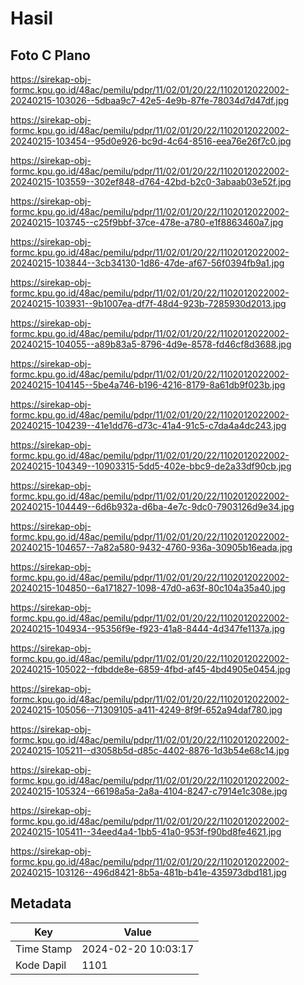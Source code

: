 # Hasil

## Foto C Plano

https://sirekap-obj-formc.kpu.go.id/48ac/pemilu/pdpr/11/02/01/20/22/1102012022002-20240215-103026--5dbaa9c7-42e5-4e9b-87fe-78034d7d47df.jpg

https://sirekap-obj-formc.kpu.go.id/48ac/pemilu/pdpr/11/02/01/20/22/1102012022002-20240215-103454--95d0e926-bc9d-4c64-8516-eea76e26f7c0.jpg

https://sirekap-obj-formc.kpu.go.id/48ac/pemilu/pdpr/11/02/01/20/22/1102012022002-20240215-103559--302ef848-d764-42bd-b2c0-3abaab03e52f.jpg

https://sirekap-obj-formc.kpu.go.id/48ac/pemilu/pdpr/11/02/01/20/22/1102012022002-20240215-103745--c25f9bbf-37ce-478e-a780-e1f8863460a7.jpg

https://sirekap-obj-formc.kpu.go.id/48ac/pemilu/pdpr/11/02/01/20/22/1102012022002-20240215-103844--3cb34130-1d86-47de-af67-56f0394fb9a1.jpg

https://sirekap-obj-formc.kpu.go.id/48ac/pemilu/pdpr/11/02/01/20/22/1102012022002-20240215-103931--9b1007ea-df7f-48d4-923b-7285930d2013.jpg

https://sirekap-obj-formc.kpu.go.id/48ac/pemilu/pdpr/11/02/01/20/22/1102012022002-20240215-104055--a89b83a5-8796-4d9e-8578-fd46cf8d3688.jpg

https://sirekap-obj-formc.kpu.go.id/48ac/pemilu/pdpr/11/02/01/20/22/1102012022002-20240215-104145--5be4a746-b196-4216-8179-8a61db9f023b.jpg

https://sirekap-obj-formc.kpu.go.id/48ac/pemilu/pdpr/11/02/01/20/22/1102012022002-20240215-104239--41e1dd76-d73c-41a4-91c5-c7da4a4dc243.jpg

https://sirekap-obj-formc.kpu.go.id/48ac/pemilu/pdpr/11/02/01/20/22/1102012022002-20240215-104349--10903315-5dd5-402e-bbc9-de2a33df90cb.jpg

https://sirekap-obj-formc.kpu.go.id/48ac/pemilu/pdpr/11/02/01/20/22/1102012022002-20240215-104449--6d6b932a-d6ba-4e7c-9dc0-7903126d9e34.jpg

https://sirekap-obj-formc.kpu.go.id/48ac/pemilu/pdpr/11/02/01/20/22/1102012022002-20240215-104657--7a82a580-9432-4760-936a-30905b16eada.jpg

https://sirekap-obj-formc.kpu.go.id/48ac/pemilu/pdpr/11/02/01/20/22/1102012022002-20240215-104850--6a171827-1098-47d0-a63f-80c104a35a40.jpg

https://sirekap-obj-formc.kpu.go.id/48ac/pemilu/pdpr/11/02/01/20/22/1102012022002-20240215-104934--95356f9e-f923-41a8-8444-4d347fe1137a.jpg

https://sirekap-obj-formc.kpu.go.id/48ac/pemilu/pdpr/11/02/01/20/22/1102012022002-20240215-105022--fdbdde8e-6859-4fbd-af45-4bd4905e0454.jpg

https://sirekap-obj-formc.kpu.go.id/48ac/pemilu/pdpr/11/02/01/20/22/1102012022002-20240215-105056--71309105-a411-4249-8f9f-652a94daf780.jpg

https://sirekap-obj-formc.kpu.go.id/48ac/pemilu/pdpr/11/02/01/20/22/1102012022002-20240215-105211--d3058b5d-d85c-4402-8876-1d3b54e68c14.jpg

https://sirekap-obj-formc.kpu.go.id/48ac/pemilu/pdpr/11/02/01/20/22/1102012022002-20240215-105324--66198a5a-2a8a-4104-8247-c7914e1c308e.jpg

https://sirekap-obj-formc.kpu.go.id/48ac/pemilu/pdpr/11/02/01/20/22/1102012022002-20240215-105411--34eed4a4-1bb5-41a0-953f-f90bd8fe4621.jpg

https://sirekap-obj-formc.kpu.go.id/48ac/pemilu/pdpr/11/02/01/20/22/1102012022002-20240215-103126--496d8421-8b5a-481b-b41e-435973dbd181.jpg


## Metadata

| Key        | Value               |
| ---------- | ------------------- |
| Time Stamp | 2024-02-20 10:03:17 |
| Kode Dapil | 1101                |



